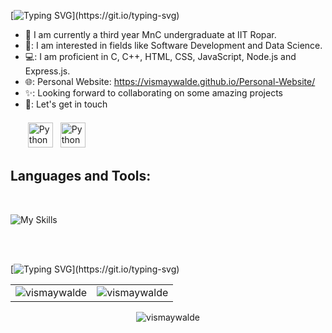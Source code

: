 <!--### Hi there 👋-->

[![Typing SVG](https://readme-typing-svg.herokuapp.com?size=25&color=21F731&center=true&vCenter=true&width=725&height=75&lines=Hey+There+!!;I'm+Vismay;I+make+projects...)](https://git.io/typing-svg)

<!--/* # :wave: Hey There !! I'm <a href = "">**Vismay Walde**</a>*/-->
- 🔭 I am currently a third year MnC undergraduate at IIT Ropar. 
- 🌱: I am interested in fields like Software Development and Data Science. 
- 💻: I am proficient in C, C++, HTML, CSS, JavaScript, Node.js and Express.js.
- 🌐: Personal Website: https://vismaywalde.github.io/Personal-Website/ 
- ✨: Looking forward to collaborating on some amazing projects
- 🤝: Let's get in touch
<br><br><a href="https://www.linkedin.com/in/vismay-walde/" target="_blank" rel="noopener noreferrer"> <img src="https://cdn.exclaimer.com/Handbook%20Images/linkedin-icon_64x64.png" alt="Python" height="40" style="vertical-align:top; margin:4px"></a>
<a href="mailto:vismaywalde@gmail.com"> <img src="https://img.icons8.com/color/48/000000/gmail-new.png" alt="Python" height="40" style="vertical-align:top; margin:4px"></a>
  
<h2>Languages and Tools:</h2><br>

![My Skills](https://simpleskill.icons.workers.dev/svg?i=cplusplus,python,html5,css3,javascript,nodedotjs,react,bootstrap,git,mysql)

<br>
<br>



[![Typing SVG](https://readme-typing-svg.herokuapp.com?size=25&color=21F731&center=true&vCenter=true&width=725&height=75&lines=My+GitHub+Stats:)](https://git.io/typing-svg)

<table align='center'>
  <tr>
   <td><img src="https://github-readme-stats.vercel.app/api?username=vismaywalde&show_icons=true&theme=dark" alt="vismaywalde" />
    <td><img src="https://github-readme-stats.vercel.app/api/top-langs/?username=vismaywalde&theme=dark&show_icons=true&hide_border=false&layout=compact" alt="vismaywalde" /></td>
  </tr>
</table>

<div align="center">
<p><img align="center" src="https://github-readme-streak-stats.herokuapp.com/?user=vismaywalde&theme=dark&hide_border=false" alt="vismaywalde" /></p>

